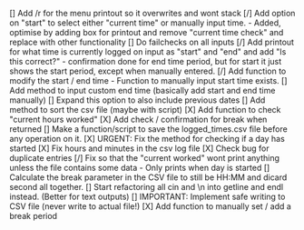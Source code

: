 [] Add /r for the menu printout so it overwrites and wont stack
[/] Add option on "start" to select either "current time" or manually input time.
    - Added, optimise by adding box for printout and remove "current time check" and replace with other functionality
[] Do failchecks on all inputs
[/] Add printout for what time is currently logged on input as "start" and "end" and add "Is this correct?" 
    - confirmation done for end time period, but for start it just shows the start period, except when manually entered.
[/] Add function to modify the start / end time
    - Function to manually input start time exists.
[] Add method to input custom end time (basically add start and end time manually)
    [] Expand this option to also include previous dates
[] Add method to sort the csv file (maybe with script)
[X] Add function to check "current hours worked"
[X] Add check / confirmation for break when returned
[] Make a function/script to save the logged_times.csv file before any operation on it.
[X] URGENT: Fix the method for checking if a day has started
[X] Fix hours and minutes in the csv log file
[X] Check bug for duplicate entries
[/] Fix so that the "current worked" wont print anything unless the file contains some data
    - Only prints when day is started
[] Calculate the break parameter in the CSV file to still be HH:MM and dicard second all together.
[] Start refactoring all cin and \n into getline and endl instead. (Better for text outputs)
[] IMPORTANT: Implement safe writing to CSV file (never write to actual file!)
[X] Add function to manually set / add a break period